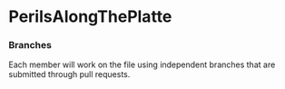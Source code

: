 # PerilsAlongThePlatte

<h3>Branches</h3>
<p>Each member will work on the file using independent branches that are submitted through pull requests.</p>

